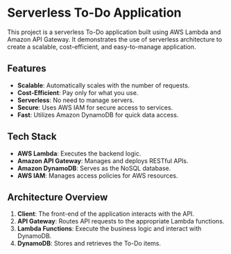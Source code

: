 # Serverless To-Do Application

This project is a serverless To-Do application built using AWS Lambda and Amazon API Gateway. It demonstrates the use of serverless architecture to create a scalable, cost-efficient, and easy-to-manage application.

## Features

- **Scalable**: Automatically scales with the number of requests.
- **Cost-Efficient**: Pay only for what you use.
- **Serverless**: No need to manage servers.
- **Secure**: Uses AWS IAM for secure access to services.
- **Fast**: Utilizes Amazon DynamoDB for quick data access.

## Tech Stack

- **AWS Lambda**: Executes the backend logic.
- **Amazon API Gateway**: Manages and deploys RESTful APIs.
- **Amazon DynamoDB**: Serves as the NoSQL database.
- **AWS IAM**: Manages access policies for AWS resources.

## Architecture Overview

1. **Client**: The front-end of the application interacts with the API.
2. **API Gateway**: Routes API requests to the appropriate Lambda functions.
3. **Lambda Functions**: Execute the business logic and interact with DynamoDB.
4. **DynamoDB**: Stores and retrieves the To-Do items.
